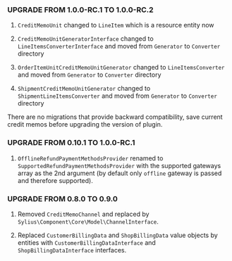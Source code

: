 ### UPGRADE FROM 1.0.0-RC.1 TO 1.0.0-RC.2

1. `CreditMemoUnit` changed to `LineItem` which is a resource entity now

2. `CreditMemoUnitGeneratorInterface` changed to `LineItemsConverterInterface` and moved from `Generator` to `Converter` directory

3. `OrderItemUnitCreditMemoUnitGenerator` changed to `LineItemsConverter` and moved from `Generator` to `Converter` directory

4. `ShipmentCreditMemoUnitGenerator` changed to `ShipmentLineItemsConverter` and moved from `Generator` to `Converter` directory

There are no migrations that provide backward compatibility, save current credit memos before upgrading the version of plugin. 

### UPGRADE FROM 0.10.1 TO 1.0.0-RC.1

1. `OfflineRefundPaymentMethodsProvider` renamed to `SupportedRefundPaymentMethodsProvider` with the supported gateways array as the 2nd argument
(by default only `offline` gateway is passed and therefore supported).

### UPGRADE FROM 0.8.0 TO 0.9.0

1. Removed ``CreditMemoChannel`` and replaced by ``Sylius\Component\Core\Model\ChannelInterface``.

2. Replaced  ``CustomerBillingData`` and ``ShopBillingData`` value objects by entities with ``CustomerBillingDataInterface`` and ``ShopBillingDataInterface`` interfaces.
